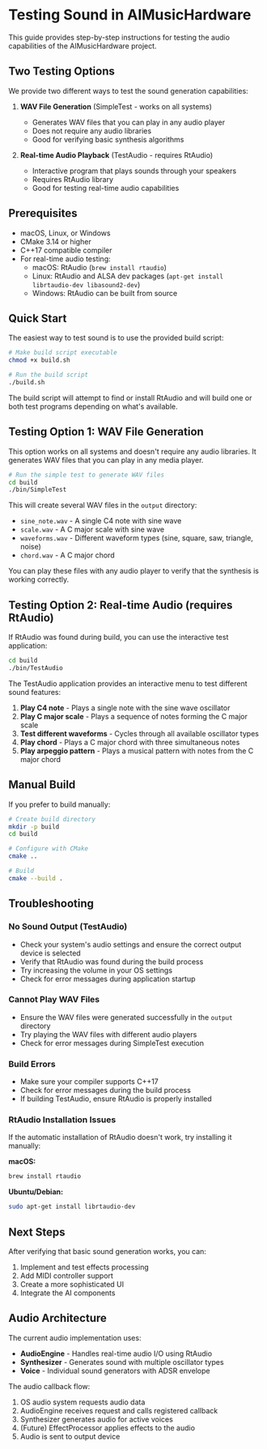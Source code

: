 # Testing Sound in AIMusicHardware

This guide provides step-by-step instructions for testing the audio capabilities of the AIMusicHardware project.

## Two Testing Options

We provide two different ways to test the sound generation capabilities:

1. **WAV File Generation** (SimpleTest - works on all systems)
   - Generates WAV files that you can play in any audio player
   - Does not require any audio libraries
   - Good for verifying basic synthesis algorithms

2. **Real-time Audio Playback** (TestAudio - requires RtAudio)
   - Interactive program that plays sounds through your speakers
   - Requires RtAudio library
   - Good for testing real-time audio capabilities

## Prerequisites

- macOS, Linux, or Windows
- CMake 3.14 or higher
- C++17 compatible compiler
- For real-time audio testing:
  - macOS: RtAudio (`brew install rtaudio`)
  - Linux: RtAudio and ALSA dev packages (`apt-get install librtaudio-dev libasound2-dev`)
  - Windows: RtAudio can be built from source

## Quick Start

The easiest way to test sound is to use the provided build script:

```bash
# Make build script executable
chmod +x build.sh

# Run the build script
./build.sh
```

The build script will attempt to find or install RtAudio and will build one or both test programs depending on what's available.

## Testing Option 1: WAV File Generation

This option works on all systems and doesn't require any audio libraries. It generates WAV files that you can play in any media player.

```bash
# Run the simple test to generate WAV files
cd build
./bin/SimpleTest
```

This will create several WAV files in the `output` directory:
- `sine_note.wav` - A single C4 note with sine wave
- `scale.wav` - A C major scale with sine wave
- `waveforms.wav` - Different waveform types (sine, square, saw, triangle, noise)
- `chord.wav` - A C major chord

You can play these files with any audio player to verify that the synthesis is working correctly.

## Testing Option 2: Real-time Audio (requires RtAudio)

If RtAudio was found during build, you can use the interactive test application:

```bash
cd build
./bin/TestAudio
```

The TestAudio application provides an interactive menu to test different sound features:

1. **Play C4 note** - Plays a single note with the sine wave oscillator
2. **Play C major scale** - Plays a sequence of notes forming the C major scale
3. **Test different waveforms** - Cycles through all available oscillator types
4. **Play chord** - Plays a C major chord with three simultaneous notes
5. **Play arpeggio pattern** - Plays a musical pattern with notes from the C major chord

## Manual Build

If you prefer to build manually:

```bash
# Create build directory
mkdir -p build
cd build

# Configure with CMake
cmake ..

# Build
cmake --build .
```

## Troubleshooting

### No Sound Output (TestAudio)

- Check your system's audio settings and ensure the correct output device is selected
- Verify that RtAudio was found during the build process
- Try increasing the volume in your OS settings
- Check for error messages during application startup

### Cannot Play WAV Files

- Ensure the WAV files were generated successfully in the `output` directory
- Try playing the WAV files with different audio players
- Check for error messages during SimpleTest execution

### Build Errors

- Make sure your compiler supports C++17
- Check for error messages during the build process
- If building TestAudio, ensure RtAudio is properly installed

### RtAudio Installation Issues

If the automatic installation of RtAudio doesn't work, try installing it manually:

**macOS:**
```bash
brew install rtaudio
```

**Ubuntu/Debian:**
```bash
sudo apt-get install librtaudio-dev
```

## Next Steps

After verifying that basic sound generation works, you can:

1. Implement and test effects processing
2. Add MIDI controller support
3. Create a more sophisticated UI
4. Integrate the AI components

## Audio Architecture

The current audio implementation uses:

- **AudioEngine** - Handles real-time audio I/O using RtAudio
- **Synthesizer** - Generates sound with multiple oscillator types
- **Voice** - Individual sound generators with ADSR envelope

The audio callback flow:
1. OS audio system requests audio data
2. AudioEngine receives request and calls registered callback
3. Synthesizer generates audio for active voices
4. (Future) EffectProcessor applies effects to the audio
5. Audio is sent to output device